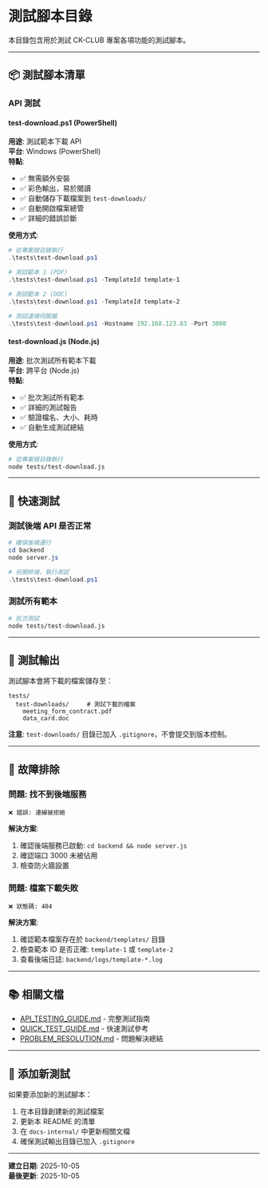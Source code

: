 # 測試腳本目錄

本目錄包含用於測試 CK-CLUB 專案各項功能的測試腳本。

---

## 📦 測試腳本清單

### **API 測試**

#### **test-download.ps1** (PowerShell)

**用途**: 測試範本下載 API  
**平台**: Windows (PowerShell)  
**特點**:

- ✅ 無需額外安裝
- ✅ 彩色輸出，易於閱讀
- ✅ 自動儲存下載檔案到 `test-downloads/`
- ✅ 自動開啟檔案總管
- ✅ 詳細的錯誤診斷

**使用方式**:

```powershell
# 從專案根目錄執行
.\tests\test-download.ps1

# 測試範本 1 (PDF)
.\tests\test-download.ps1 -TemplateId template-1

# 測試範本 2 (DOC)
.\tests\test-download.ps1 -TemplateId template-2

# 測試遠端伺服器
.\tests\test-download.ps1 -Hostname 192.168.123.83 -Port 3000
```

#### **test-download.js** (Node.js)

**用途**: 批次測試所有範本下載  
**平台**: 跨平台 (Node.js)  
**特點**:

- ✅ 批次測試所有範本
- ✅ 詳細的測試報告
- ✅ 驗證檔名、大小、耗時
- ✅ 自動生成測試總結

**使用方式**:

```bash
# 從專案根目錄執行
node tests/test-download.js
```

---

## 🎯 快速測試

### **測試後端 API 是否正常**

```powershell
# 確保後端運行
cd backend
node server.js

# 另開終端，執行測試
.\tests\test-download.ps1
```

### **測試所有範本**

```bash
# 批次測試
node tests/test-download.js
```

---

## 📁 測試輸出

測試腳本會將下載的檔案儲存至：

```
tests/
  test-downloads/     # 測試下載的檔案
    meeting_form_contract.pdf
    data_card.doc
```

**注意**: `test-downloads/` 目錄已加入 `.gitignore`，不會提交到版本控制。

---

## 🔧 故障排除

### **問題: 找不到後端服務**

```
❌ 錯誤: 連線被拒絕
```

**解決方案**:

1. 確認後端服務已啟動: `cd backend && node server.js`
2. 確認端口 3000 未被佔用
3. 檢查防火牆設置

### **問題: 檔案下載失敗**

```
❌ 狀態碼: 404
```

**解決方案**:

1. 確認範本檔案存在於 `backend/templates/` 目錄
2. 檢查範本 ID 是否正確: `template-1` 或 `template-2`
3. 查看後端日誌: `backend/logs/template-*.log`

---

## 📚 相關文檔

- [API_TESTING_GUIDE.md](../docs-internal/API_TESTING_GUIDE.md) - 完整測試指南
- [QUICK_TEST_GUIDE.md](../docs-internal/QUICK_TEST_GUIDE.md) - 快速測試參考
- [PROBLEM_RESOLUTION.md](../docs-internal/PROBLEM_RESOLUTION.md) - 問題解決總結

---

## 🧪 添加新測試

如果要添加新的測試腳本：

1. 在本目錄創建新的測試檔案
2. 更新本 README 的清單
3. 在 `docs-internal/` 中更新相關文檔
4. 確保測試輸出目錄已加入 `.gitignore`

---

**建立日期**: 2025-10-05  
**最後更新**: 2025-10-05
